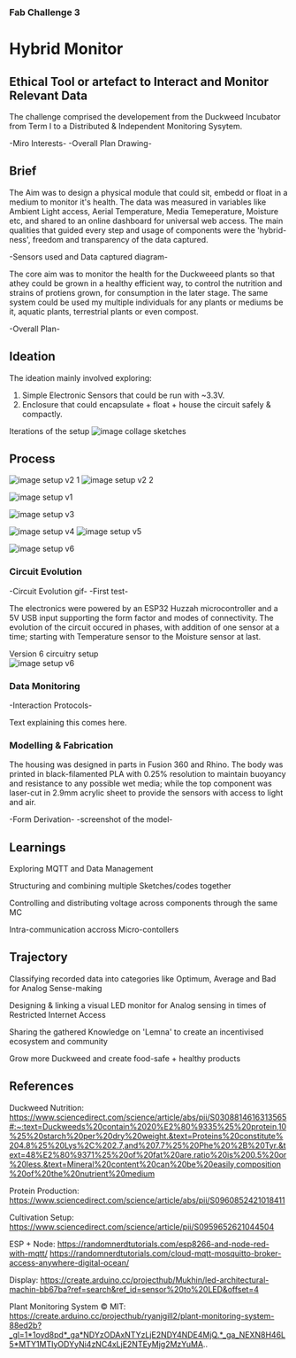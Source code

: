 ### Fab Challenge 3
# Hybrid Monitor
## Ethical Tool or artefact to Interact and Monitor Relevant Data
The challenge comprised the developement from the Duckweed Incubator from Term I to a Distributed & Independent Monitoring Sysytem.

-Miro Interests-
-Overall Plan Drawing- 

## Brief
The Aim was to design a physical module that could sit, embedd or float in a medium to monitor it's health. The data was measured in variables like Ambient Light access, Aerial Temperature, Media Temeperature, Moisture etc, and shared to an online dashboard for universal web access. The main qualities that guided every step and usage of components were the 'hybrid-ness', freedom and transparency of the data captured.

-Sensors used and Data captured diagram-

The core aim was to monitor the health for the Duckweeed plants so that athey could be grown in a healthy efficient way, to control the nutrition and strains of protiens grown, for consumption in the later stage. The same system could be used my multiple individuals for any plants or mediums be it, aquatic plants, terrestrial plants or even compost.

-Overall Plan- 

## Ideation
The ideation mainly involved exploring:

1. Simple Electronic Sensors that could be run with ~3.3V.
2. Enclosure that could  encapsulate + float + house the circuit safely & compactly.


Iterations of the setup
![image  collage sketches](https://user-images.githubusercontent.com/92102729/167128960-d62dd52e-09d7-4182-8a57-67d4acc01a20.png)



## Process


![image  setup v2 1](https://user-images.githubusercontent.com/92102729/167129919-90d66f11-47a6-41fd-8af3-78cd19b7d34e.png)
![image  setup v2 2](https://user-images.githubusercontent.com/92102729/167129927-05fd27bb-4f29-4696-94ef-9306ae9e7560.png)

![image  setup v1](https://user-images.githubusercontent.com/92102729/167129431-133170ff-f6be-4bb6-9bef-b88d47c169fa.png)

![image  setup v3](https://user-images.githubusercontent.com/92102729/167129586-acd61225-6a7f-47eb-8a6e-ef359f743c8d.png)

![image  setup v4](https://user-images.githubusercontent.com/92102729/167129592-26ab0fc8-3112-40c6-9a6e-d45401695ff9.png)
![image  setup v5](https://user-images.githubusercontent.com/92102729/167129609-b4bafa62-cc13-4289-bef2-bfbbd0684221.png)

![image  setup v6](https://user-images.githubusercontent.com/92102729/167129618-3ae34add-3117-45f9-ac6d-53e9c72c0073.png)




### Circuit Evolution

-Circuit Evolution gif- -First test-

The electronics were powered by an ESP32 Huzzah microcontroller and a 5V USB input supporting the form factor and modes of connectivity. The evolution of the circuit occured in phases, with addition of one sensor at a time; starting with Temperature sensor to the Moisture sensor at last.


Version 6 circuitry setup  
![image  setup v6](https://user-images.githubusercontent.com/92102729/167100742-edb46a03-8fa4-4b46-85b6-816ac4c8e586.png)


### Data Monitoring

-Interaction Protocols-

Text explaining this comes here.

### Modelling & Fabrication
The housing was designed in parts in Fusion 360 and Rhino. The body was printed in black-filamented PLA with 0.25% resolution to maintain buoyancy and resistance to any possible wet media; while the top component was laser-cut in 2.9mm acrylic sheet to provide the sensors with access to light and air.

-Form Derivation- 
-screenshot of the model- 

## Learnings

Exploring MQTT and Data Management

Structuring and combining multiple Sketches/codes together

Controlling and distributing voltage across components through the same MC

Intra-communication accross Micro-contollers

## Trajectory

Classifying recorded data into categories like Optimum, Average and Bad for Analog Sense-making

Designing & linking a visual LED monitor for Analog sensing in times of Restricted Internet Access

Sharing the gathered Knowledge on 'Lemna' to create an incentivised ecosystem and community

Grow more Duckweed and create food-safe + healthy products

## References

Duckweed Nutrition:
https://www.sciencedirect.com/science/article/abs/pii/S0308814616313565#:~:text=Duckweeds%20contain%2020%E2%80%9335%25%20protein,10%25%20starch%20per%20dry%20weight.&text=Proteins%20constitute%204.8%25%20Lys%2C%202.7,and%207.7%25%20Phe%20%2B%20Tyr.&text=48%E2%80%9371%25%20of%20fat%20are,ratio%20is%200.5%20or%20less.&text=Mineral%20content%20can%20be%20easily,composition%20of%20the%20nutrient%20medium

Protein Production:
https://www.sciencedirect.com/science/article/abs/pii/S0960852421018411

Cultivation Setup:
https://www.sciencedirect.com/science/article/pii/S0959652621044504

ESP + Node:
https://randomnerdtutorials.com/esp8266-and-node-red-with-mqtt/
https://randomnerdtutorials.com/cloud-mqtt-mosquitto-broker-access-anywhere-digital-ocean/

Display:
https://create.arduino.cc/projecthub/Mukhin/led-architectural-machin-bb67ba?ref=search&ref_id=sensor%20to%20LED&offset=4

Plant Monitoring System © MIT:
https://create.arduino.cc/projecthub/ryanjgill2/plant-monitoring-system-88ed2b?_gl=1*1oyd8pd*_ga*NDYzODAxNTYzLjE2NDY4NDE4MjQ.*_ga_NEXN8H46L5*MTY1MTIyODYyNi4zNC4xLjE2NTEyMjg2MzYuMA..

